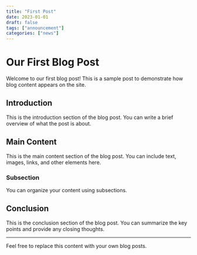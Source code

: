 ```yaml
---
title: "First Post"
date: 2023-01-01
draft: false
tags: ["announcement"]
categories: ["news"]
---
```


# Our First Blog Post

Welcome to our first blog post! This is a sample post to demonstrate how blog content appears on the site.

## Introduction

This is the introduction section of the blog post. You can write a brief overview of what the post is about.

## Main Content

This is the main content section of the blog post. You can include text, images, links, and other elements here.

### Subsection

You can organize your content using subsections.

## Conclusion

This is the conclusion section of the blog post. You can summarize the key points and provide any closing thoughts.

---

Feel free to replace this content with your own blog posts.